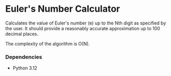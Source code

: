 # Euler's Number Calculator

Calculates the value of Euler's number (e) up to the Nth digit as specified by the user. It should provide a reasonably accurate approximation up to 100 decimal places.

The complexity of the algorithm is O(N).

### Dependencies

* Python 3.12
